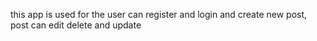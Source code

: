 this app is used for the user can register and login and create new post, post can edit delete and update 
